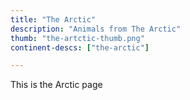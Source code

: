 ```yaml
---
title: "The Arctic"
description: "Animals from The Arctic"
thumb: "the-artctic-thumb.png"
continent-descs: ["the-arctic"]

---
```

This is the Arctic page
